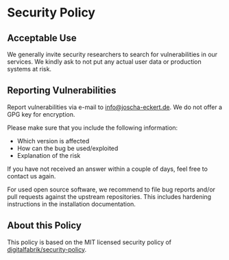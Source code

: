 # Security Policy

## Acceptable Use

We generally invite security researchers to search for vulnerabilities
in our services. We kindly ask to not put any actual user data or
production systems at risk.

## Reporting Vulnerabilities

Report vulnerabilities via e-mail to <info@joscha-eckert.de>. We do not
offer a GPG key for encryption.

Please make sure that you include the following information:

- Which version is affected
- How can the bug be used/exploited
- Explanation of the risk

If you have not received an answer within a couple of days, feel free
to contact us again.

For used open source software, we recommend to file bug reports and/or
pull requests against the upstream repositories. This includes hardening
instructions in the installation documentation.

## About this Policy

This policy is based on the MIT licensed security policy of
[digitalfabrik/security-policy](https://github.com/digitalfabrik/security-policy).